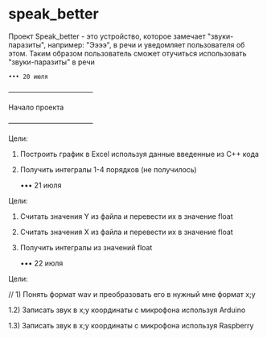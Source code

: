# speak_better

Проект Speak_better - это устройство, которое замечает "звуки-паразиты", например: "Ээээ", в речи и уведомляет пользователя об этом. Таким образом пользователь сможет отучиться использовать "звуки-паразиты" в речи

    ••• 20 июля
––––––––––––––––––––––––

 Начало проекта

––––––––––––––––––––––––

Цели:

1) Построить график в Excel используя данные введенные из C++ кода

2) Получить интегралы 1-4 порядков (не получилось)

    ••• 21 июля
    
Цели:

1) Считать значения Y из файла и перевести их в значение float

2) Считать значения X из файла и перевести их в значение float

3) Получить интегралы из значений float

	••• 22 июля
	
Цели:

// 1) Понять формат wav и преобразовать его в нужный мне формат x;y

1.2) Записать звук в x;y координаты с микрофона используя Arduino

1.3) Записать звук в x;y координаты с микрофона используя Raspberry  